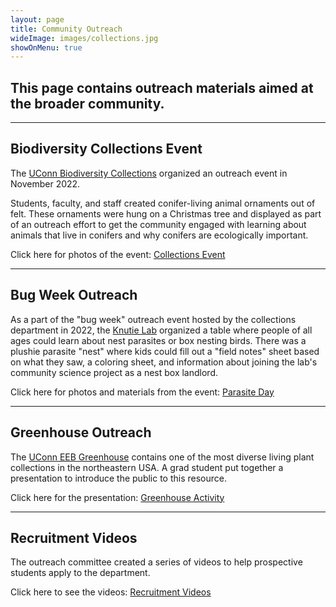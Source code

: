 ```yaml
---
layout: page
title: Community Outreach
wideImage: images/collections.jpg
showOnMenu: true
---
```

## This page contains outreach materials aimed at the broader community.

<hr class="major"/>

## Biodiversity Collections Event

The <a href="https://biodiversity.uconn.edu" target="_blank">UConn Biodiversity Collections</a> organized an outreach event in November 2022.


Students, faculty, and staff created conifer-living animal ornaments out of felt. These ornaments were hung on a Christmas tree and displayed as part of an outreach effort to get the community engaged with learning about animals that live in conifers and why conifers are ecologically important.

Click here for photos of the event: <a href="pdf/collections.pdf" target="_blank">Collections Event</a>


<hr class="major"/>

## Bug Week Outreach

As a part of the "bug week" outreach event hosted by the collections department in 2022, the <a href="https://knutielab.com" target="_blank">Knutie Lab</a> organized a table where people of all ages could learn about nest parasites or box nesting birds. There was a plushie parasite "nest" where kids could fill out a "field notes" sheet based on what they saw, a coloring sheet, and information about joining the lab's community science project as a nest box landlord.

Click here for photos and materials from the event: <a href="pdf/parasite-day.pdf" target="_blank">Parasite Day</a>


<hr class="major"/>

## Greenhouse Outreach

The <a href="https://twitter.com/EEBGreenhouse" target="_blank">UConn EEB Greenhouse</a> contains one of the most diverse living plant collections in the northeastern USA. A grad student put together a presentation to introduce the public to this resource.

Click here for the presentation: <a href="pdf/greenhouse.pdf" target="_blank">Greenhouse Activity</a>

<hr class="major"/>

## Recruitment Videos

The outreach committee created a series of videos to help prospective students apply to the department.

Click here to see the videos: <a href="https://eeb.uconn.edu/resources/videoresources" target="_blank">Recruitment Videos</a>
